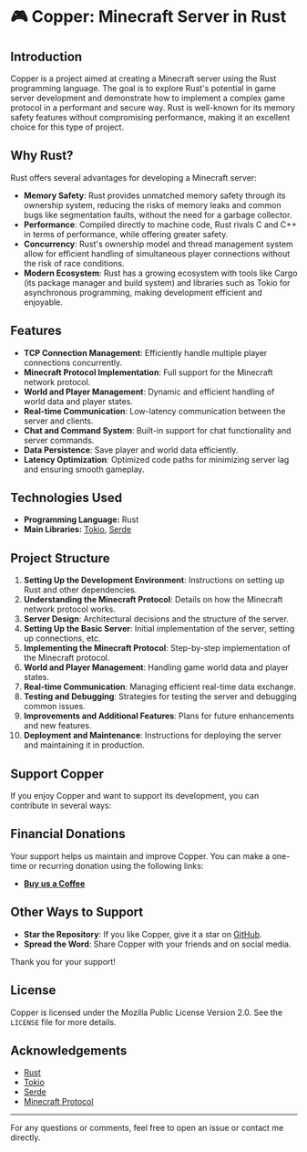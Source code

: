 # 🎮 Copper: Minecraft Server in Rust

## Introduction

Copper is a project aimed at creating a Minecraft server using the Rust programming language. The goal is to explore Rust's potential in game server development and demonstrate how to implement a complex game protocol in a performant and secure way. Rust is well-known for its memory safety features without compromising performance, making it an excellent choice for this type of project.

## Why Rust?

Rust offers several advantages for developing a Minecraft server:

- **Memory Safety**: Rust provides unmatched memory safety through its ownership system, reducing the risks of memory leaks and common bugs like segmentation faults, without the need for a garbage collector.
- **Performance**: Compiled directly to machine code, Rust rivals C and C++ in terms of performance, while offering greater safety.
- **Concurrency**: Rust's ownership model and thread management system allow for efficient handling of simultaneous player connections without the risk of race conditions.
- **Modern Ecosystem**: Rust has a growing ecosystem with tools like Cargo (its package manager and build system) and libraries such as Tokio for asynchronous programming, making development efficient and enjoyable.

## Features

- **TCP Connection Management**: Efficiently handle multiple player connections concurrently.
- **Minecraft Protocol Implementation**: Full support for the Minecraft network protocol.
- **World and Player Management**: Dynamic and efficient handling of world data and player states.
- **Real-time Communication**: Low-latency communication between the server and clients.
- **Chat and Command System**: Built-in support for chat functionality and server commands.
- **Data Persistence**: Save player and world data efficiently.
- **Latency Optimization**: Optimized code paths for minimizing server lag and ensuring smooth gameplay.

## Technologies Used

- **Programming Language:** Rust
- **Main Libraries:** [Tokio](https://tokio.rs/), [Serde](https://serde.rs/)

## Project Structure

1. **Setting Up the Development Environment**: Instructions on setting up Rust and other dependencies.
2. **Understanding the Minecraft Protocol**: Details on how the Minecraft network protocol works.
3. **Server Design**: Architectural decisions and the structure of the server.
4. **Setting Up the Basic Server**: Initial implementation of the server, setting up connections, etc.
5. **Implementing the Minecraft Protocol**: Step-by-step implementation of the Minecraft protocol.
6. **World and Player Management**: Handling game world data and player states.
7. **Real-time Communication**: Managing efficient real-time data exchange.
8. **Testing and Debugging**: Strategies for testing the server and debugging common issues.
9. **Improvements and Additional Features**: Plans for future enhancements and new features.
10. **Deployment and Maintenance**: Instructions for deploying the server and maintaining it in production.

## Support Copper

If you enjoy Copper and want to support its development, you can contribute in several ways:

## Financial Donations

Your support helps us maintain and improve Copper. You can make a one-time or recurring donation using the following links:

- **[Buy us a Coffee](https://buymeacoffee.com/minecraft_copper)**

## Other Ways to Support

- **Star the Repository**: If you like Copper, give it a star on [GitHub](https://github.com/Copper-minecraft-server/Copper).
- **Spread the Word**: Share Copper with your friends and on social media.

Thank you for your support!

## License

Copper is licensed under the Mozilla Public License Version 2.0. See the `LICENSE` file for more details.

## Acknowledgements

- [Rust](https://www.rust-lang.org/)
- [Tokio](https://tokio.rs/)
- [Serde](https://serde.rs/)
- [Minecraft Protocol](https://wiki.vg/Protocol)

---

For any questions or comments, feel free to open an issue or contact me directly.
